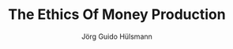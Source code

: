 ---
layout: books
title: The Ethics Of Money Production
categories: ['essentials', ' money']
author: ['Jörg Guido Hülsmann']
excerpt: .
external_url: 
---